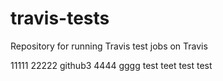 # travis-tests
Repository for running Travis test jobs on Travis

11111
22222
github3
4444
gggg
test
teet
test
test
